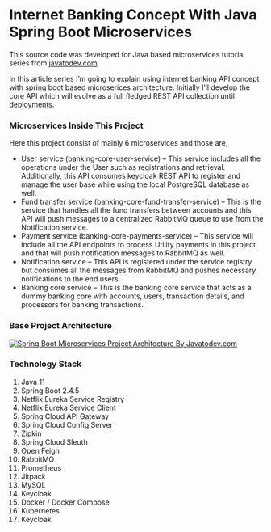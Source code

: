 

# Internet Banking Concept With Java Spring Boot Microservices

This source code was developed for Java based microservices tutorial series from [javatodev.com](https://javatodev.com).

In this article series I’m going to explain using internet banking API concept with spring boot based microserices architecture. Initially I’ll develop the core API which will evolve as a full fledged REST API collection until deployments.

### Microservices Inside This Project

Here this project consist of mainly 6 microservices and those are,

- User service (banking-core-user-service) – This service includes all the operations under the User such as registrations and retrieval. Additionally, this API consumes keycloak REST API to register and manage the user base while using the local PostgreSQL database as well.
- Fund transfer service (banking-core-fund-transfer-service) – This is the service that handles all the fund transfers between accounts and this API will push messages to a centralized RabbitMQ queue to use from the Notification service.
- Payment service (banking-core-payments-service) – This service will include all the API endpoints to process Utility payments in this project and that will push notification messages to RabbitMQ as well.
- Notification service – This API is registered under the service registry but consumes all the messages from RabbitMQ and pushes necessary notifications to the end users.
- Banking core service – This is the banking core service that acts as a dummy banking core with accounts, users, transaction details, and processors for banking transactions.

### Base Project Architecture

<a href="#" target="blank">
    <img align="center" src="https://javatodev.com/content/images/wordpress/2021/05/Microservices-Article-Banking-Core-Concept-1024x870.png" 
alt="Spring Boot Microservices Project Architecture By Javatodev.com"/></a>

### Technology Stack

1. Java 11
2. Spring Boot 2.4.5
3. Netflix Eureka Service Registry
4. Netflix Eureka Service Client
5. Spring Cloud API Gateway
6. Spring Cloud Config Server
7. Zipkin
8. Spring Cloud Sleuth
9. Open Feign
10. RabbitMQ
11. Prometheus
12. Jitpack
13. MySQL
14. Keycloak
15. Docker / Docker Compose
16. Kubernetes
17. Keycloak

